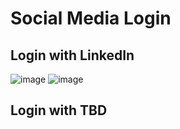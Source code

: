 # Social Media Login

## Login with LinkedIn
![image](https://github.com/user-attachments/assets/042fbdad-f079-4481-8fec-94f60954f7f1)
![image](https://github.com/user-attachments/assets/d10ae4fd-8622-4a74-8dbe-85e4a28c47d6)

## Login with TBD
